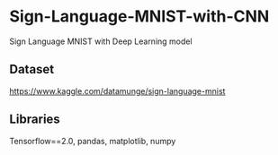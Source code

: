 # Sign-Language-MNIST-with-CNN
Sign Language MNIST with Deep Learning model

## Dataset
https://www.kaggle.com/datamunge/sign-language-mnist

## Libraries 
Tensorflow==2.0, pandas, matplotlib, numpy
